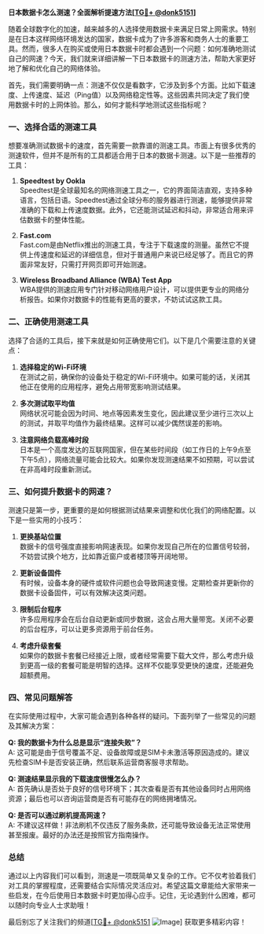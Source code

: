 **日本数据卡怎么测速？全面解析提速方法[[TG💪+ @donk5151](https://t.me/s/donk5151)]**

随着全球数字化的加速，越来越多的人选择使用数据卡来满足日常上网需求。特别是在日本这样网络环境发达的国家，数据卡成为了许多游客和商务人士的重要工具。然而，很多人在购买或使用日本数据卡时都会遇到一个问题：如何准确地测试自己的网速？今天，我们就来详细讲解一下日本数据卡的测速方法，帮助大家更好地了解和优化自己的网络体验。

首先，我们需要明确一点：测速不仅仅是看数字，它涉及到多个方面。比如下载速度、上传速度、延迟（Ping值）以及网络稳定性等。这些因素共同决定了我们使用数据卡时的上网体验。那么，如何才能科学地测试这些指标呢？

### 一、选择合适的测速工具

想要准确测试数据卡的速度，首先需要一款靠谱的测速工具。市面上有很多优秀的测速软件，但并不是所有的工具都适合用于日本的数据卡测速。以下是一些推荐的工具：

1. **Speedtest by Ookla**  
   Speedtest是全球最知名的网络测速工具之一，它的界面简洁直观，支持多种语言，包括日语。Speedtest通过全球分布的服务器进行测速，能够提供非常准确的下载和上传速度数据。此外，它还能测试延迟和抖动，非常适合用来评估数据卡的整体性能。

2. **Fast.com**  
   Fast.com是由Netflix推出的测速工具，专注于下载速度的测量。虽然它不提供上传速度和延迟的详细信息，但对于普通用户来说已经足够了。而且它的界面非常友好，只需打开网页即可开始测速。

3. **Wireless Broadband Alliance (WBA) Test App**  
   WBA提供的测速应用专门针对移动网络用户设计，可以提供更专业的网络分析报告。如果你对数据卡的性能有更高的要求，不妨试试这款工具。

### 二、正确使用测速工具

选择了合适的工具后，接下来就是如何正确使用它们。以下是几个需要注意的关键点：

1. **选择稳定的Wi-Fi环境**  
   在测试之前，确保你的设备处于稳定的Wi-Fi环境中。如果可能的话，关闭其他正在使用的应用程序，避免占用带宽影响测试结果。

2. **多次测试取平均值**  
   网络状况可能会因为时间、地点等因素发生变化，因此建议至少进行三次以上的测试，并取平均值作为最终结果。这样可以减少偶然误差的影响。

3. **注意网络负载高峰时段**  
   日本是一个高度发达的互联网国家，但在某些时间段（如工作日的上午9点至下午5点），网络流量可能会比较大。如果你发现测速结果不如预期，可以尝试在非高峰时段重新测试。

### 三、如何提升数据卡的网速？

测速只是第一步，更重要的是如何根据测试结果来调整和优化我们的网络配置。以下是一些实用的小技巧：

1. **更换基站位置**  
   数据卡的信号强度直接影响网速表现。如果你发现自己所在的位置信号较弱，不妨尝试换个地方，比如靠近窗户或者楼顶等开阔地带。

2. **更新设备固件**  
   有时候，设备本身的硬件或软件问题也会导致网速变慢。定期检查并更新你的数据卡设备固件，可以有效解决这类问题。

3. **限制后台程序**  
   许多应用程序会在后台自动更新或同步数据，这会占用大量带宽。关闭不必要的后台程序，可以让更多资源用于前台任务。

4. **考虑升级套餐**  
   如果你的数据卡套餐已经接近上限，或者经常需要下载大文件，那么考虑升级到更高一级的套餐可能是明智的选择。这样不仅能享受更快的速度，还能避免超额费用。

### 四、常见问题解答

在实际使用过程中，大家可能会遇到各种各样的疑问。下面列举了一些常见的问题及其解决方案：

**Q: 我的数据卡为什么总是显示“连接失败”？**  
A: 这可能是由于信号覆盖不足、设备故障或是SIM卡未激活等原因造成的。建议先检查SIM卡是否安装正确，然后联系运营商客服寻求帮助。

**Q: 测速结果显示我的下载速度很慢怎么办？**  
A: 首先确认是否处于良好的信号环境下；其次查看是否有其他设备同时占用网络资源；最后也可以咨询运营商是否有可能存在的网络拥堵情况。

**Q: 是否可以通过刷机提高网速？**  
A: 不建议这样做！非法刷机不仅违反了服务条款，还可能导致设备无法正常使用甚至报废。最好的办法还是按照官方指南操作。

### 总结

通过以上内容我们可以看到，测速是一项既简单又复杂的工作。它不仅考验着我们对工具的掌握程度，还需要结合实际情况灵活应对。希望这篇文章能给大家带来一些启发，在今后使用日本数据卡时更加得心应手。记住，无论遇到什么困难，都可以随时向专业人士求助哦！

最后别忘了关注我们的频道[[TG💪+ @donk5151](https://t.me/s/donk5151) ![Image](https://i.postimg.cc/rwNCRYN7/Snipaste-2025-04-30-17-27-05.png)] 获取更多精彩内容！